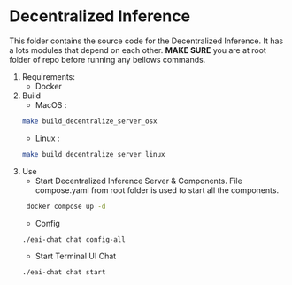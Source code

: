 # Decentralized Inference

This folder contains the source code for the Decentralized Inference. It has a lots modules that depend on each other. **MAKE SURE** you are at root folder of repo before running any bellows commands.

1. Requirements:
   * Docker 
2. Build 
    * MacOS : 
    ```bash
    make build_decentralize_server_osx
    ```
    * Linux : 
     ```bash
    make build_decentralize_server_linux
    ```
3. Use
   * Start Decentralized Inference Server & Components. File compose.yaml from root folder is used to start all the components.
   ```bash
    docker compose up -d
    ```
   * Config
   ```bash
   ./eai-chat chat config-all
    ```
   * Start Terminal UI Chat 
    ```bash
    ./eai-chat chat start 
    ```



